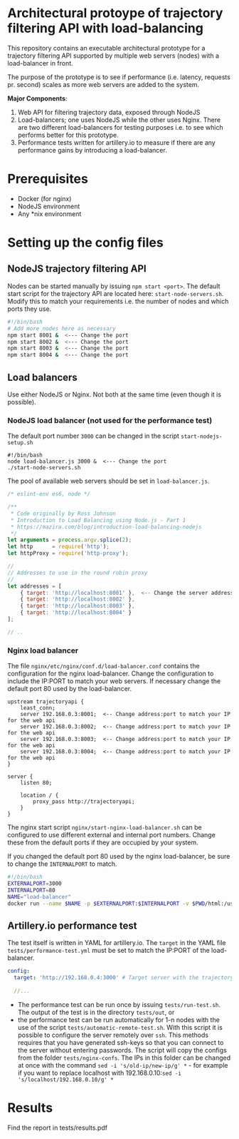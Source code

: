 # Architectural protoype of trajectory filtering API with load-balancing
This repository contains an executable architectural prototype for a trajectory filtering API supported by multiple web servers (nodes) with a load-balancer in front.

The purpose of the prototype is to see if performance (i.e. latency, requests pr. second) scales as more web servers are added to the system.

**Major Components**:
1. Web API for filtering trajectory data, exposed through NodeJS
2. Load-balancers; one uses NodeJS while the other uses Nginx. There are two different load-balancers for testing purposes i.e. to see which performs better for this prototype.
3. Performance tests written for artillery.io to measure if there are any performance gains by introducing a load-balancer.

# Prerequisites
* Docker (for nginx)
* NodeJS environment
* Any *nix environment


# Setting up the config files
## NodeJS trajectory filtering API
Nodes can be started manually by issuing `npm start <port>`. The default start script for the trajectory API are located here: `start-node-servers.sh`. Modify this to match your requirements i.e. the number of nodes and which ports they use.

```bash
#!/bin/bash
# Add more nodes here as necessary
npm start 8001 &  <--- Change the port
npm start 8002 &  <--- Change the port
npm start 8003 &  <--- Change the port
npm start 8004 &  <--- Change the port
```

## Load balancers
Use either NodeJS or Nginx. Not both at the same time (even though it is possible).

### NodeJS load balancer (not used for the performance test)
The default port number `3000` can be changed in the script `start-nodejs-setup.sh`

```
#!/bin/bash
node load-balancer.js 3000 &  <--- Change the port
./start-node-servers.sh
```

The pool of available web servers should be set in `load-balancer.js`.
```js
/* eslint-env es6, node */

/**
 * Code originally by Ross Johnson
 * Introduction to Load Balancing using Node.js - Part 1
 * https://mazira.com/blog/introduction-load-balancing-nodejs
 */
let arguments = process.argv.splice(2);
let http      = require('http');
let httpProxy = require('http-proxy');

//
// Addresses to use in the round robin proxy
//
let addresses = [
    { target: 'http://localhost:8001' },  <-- Change the server addresses
    { target: 'http://localhost:8002' },
    { target: 'http://localhost:8003' },
    { target: 'http://localhost:8004' }
];

// ..
```

### Nginx load balancer
The file `nginx/etc/nginx/conf.d/load-balancer.conf` contains the configuration for the nginx load-balancer. Change the configuration to include the IP:PORT to match your web servers. If necessary change the default port 80 used by the load-balancer.

```
upstream trajectoryapi {
    least_conn;
    server 192.168.0.3:8001;  <-- Change address:port to match your IP for the web api
    server 192.168.0.3:8002;  <-- Change address:port to match your IP for the web api
    server 192.168.0.3:8003;  <-- Change address:port to match your IP for the web api
    server 192.168.0.3:8004;  <-- Change address:port to match your IP for the web api
}

server {
    listen 80;

    location / {
        proxy_pass http://trajectoryapi;
    }
}
```

The nginx start script `nginx/start-nginx-load-balancer.sh` can be configured to use different external and internal port numbers. Change these from the default ports if they are occupied by your system.

If you changed the default port 80 used by the nginx load-balancer, be sure to change the `INTERNALPORT` to match.

```bash
#!/bin/bash
EXTERNALPORT=3000
INTERNALPORT=80
NAME="load-balancer"
docker run --name $NAME -p $EXTERNALPORT:$INTERNALPORT -v $PWD/html:/usr/share/nginx/html:ro -v $PWD/etc/nginx:/etc/nginx:ro -d nginx

```

## Artillery.io performance test
The test itself is written in YAML for artillery.io. The `target` in the YAML file `tests/performance-test.yml` must be set to match the IP:PORT of the load-balancer.

```yaml
config:
  target: 'http://192.168.0.4:3000' # Target server with the trajectory API
  
  //... 
```
* The performance test can be run once by issuing `tests/run-test.sh`. The output of the test is in the directory `tests/out`, or
* the performance test can be run automatically for 1-n nodes with the use of the script `tests/automatic-remote-test.sh`. With this script it is possible to configure the server remotely over `ssh`. This methods requires that you have generated ssh-keys so that you can connect to the server without entering passwords. The script will copy the configs from the folder `tests/nginx-confs`. The IPs in this folder can be changed at once with the command `sed -i 's/old-ip/new-ip/g' *` - for example if you want to replace localhost with 192.168.0.10:`sed -i 's/localhost/192.168.0.10/g' *`

# Results
Find the report in tests/results.pdf
